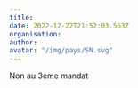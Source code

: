 ```yaml
---
title: 
date: 2022-12-22T21:52:03.563Z
organisation: 
author: 
avatar: "/img/pays/SN.svg"
---
```


Non au 3eme mandat
